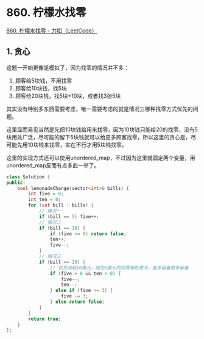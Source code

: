 # 860.  柠檬水找零

[860. 柠檬水找零 - 力扣（LeetCode）](https://leetcode.cn/problems/lemonade-change/)



## 1. 贪心

这题一开始更像是模拟了，因为找零的情况并不多：

1. 顾客给5块钱，不用找零
2. 顾客给10块钱，找5块
3. 顾客给20块钱，找5块+10块，或者找3张5块

其实没有特别多东西需要考虑，唯一需要考虑的就是情况三哪种找零方式优先的问题。

这里显而易见当然是先把10块钱给用来找零，因为10块钱只能给20的找零，没有5块用处广泛，尽可能的留下5块钱就可以给更多顾客找零，所以这里的贪心是，尽可能先用10块钱来找零，实在不行才用5块钱找零。

这里的实现方式还可以使用unordered_map，不过因为这里就固定两个变量，用unordered_map反而有点多此一举了。

```c++
class Solution {
public:
    bool lemonadeChange(vector<int>& bills) {
        int five = 0;
        int ten = 0;
        for (int bill : bills) {
            // 情况一
            if (bill == 5) five++;
            // 情况二
            if (bill == 10) {
                if (five <= 0) return false;
                ten++;
                five--;
            }
            // 情况三
            if (bill == 20) {
                // 优先消耗10美元，因为5美元的找零用处更大，能多留着就多留着
                if (five > 0 && ten > 0) {
                    five--;
                    ten--;
                } else if (five >= 3) {
                    five -= 3;
                } else return false;
            }
        }
        return true;
    }
};
```

